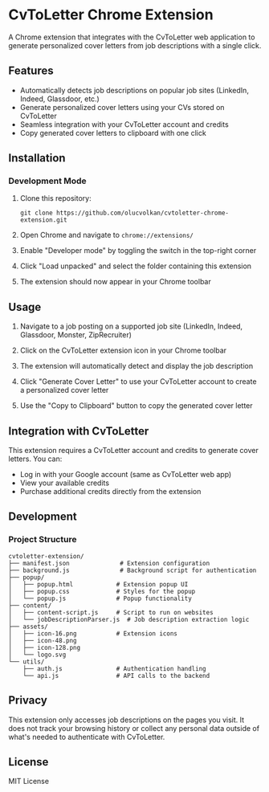 # CvToLetter Chrome Extension

A Chrome extension that integrates with the CvToLetter web application to generate personalized cover letters from job descriptions with a single click.

## Features

- Automatically detects job descriptions on popular job sites (LinkedIn, Indeed, Glassdoor, etc.)
- Generate personalized cover letters using your CVs stored on CvToLetter
- Seamless integration with your CvToLetter account and credits
- Copy generated cover letters to clipboard with one click

## Installation

### Development Mode

1. Clone this repository:
   ```
   git clone https://github.com/olucvolkan/cvtoletter-chrome-extension.git
   ```

2. Open Chrome and navigate to `chrome://extensions/`

3. Enable "Developer mode" by toggling the switch in the top-right corner

4. Click "Load unpacked" and select the folder containing this extension

5. The extension should now appear in your Chrome toolbar

## Usage

1. Navigate to a job posting on a supported job site (LinkedIn, Indeed, Glassdoor, Monster, ZipRecruiter)

2. Click on the CvToLetter extension icon in your Chrome toolbar

3. The extension will automatically detect and display the job description

4. Click "Generate Cover Letter" to use your CvToLetter account to create a personalized cover letter

5. Use the "Copy to Clipboard" button to copy the generated cover letter

## Integration with CvToLetter

This extension requires a CvToLetter account and credits to generate cover letters. You can:

- Log in with your Google account (same as CvToLetter web app)
- View your available credits
- Purchase additional credits directly from the extension

## Development

### Project Structure

```
cvtoletter-extension/
├── manifest.json              # Extension configuration
├── background.js              # Background script for authentication
├── popup/
│   ├── popup.html            # Extension popup UI
│   ├── popup.css             # Styles for the popup
│   └── popup.js              # Popup functionality
├── content/
│   ├── content-script.js     # Script to run on websites
│   └── jobDescriptionParser.js  # Job description extraction logic
├── assets/
│   ├── icon-16.png           # Extension icons
│   ├── icon-48.png
│   ├── icon-128.png
│   └── logo.svg
└── utils/
    ├── auth.js               # Authentication handling
    └── api.js                # API calls to the backend
```

## Privacy

This extension only accesses job descriptions on the pages you visit. It does not track your browsing history or collect any personal data outside of what's needed to authenticate with CvToLetter.

## License

MIT License
